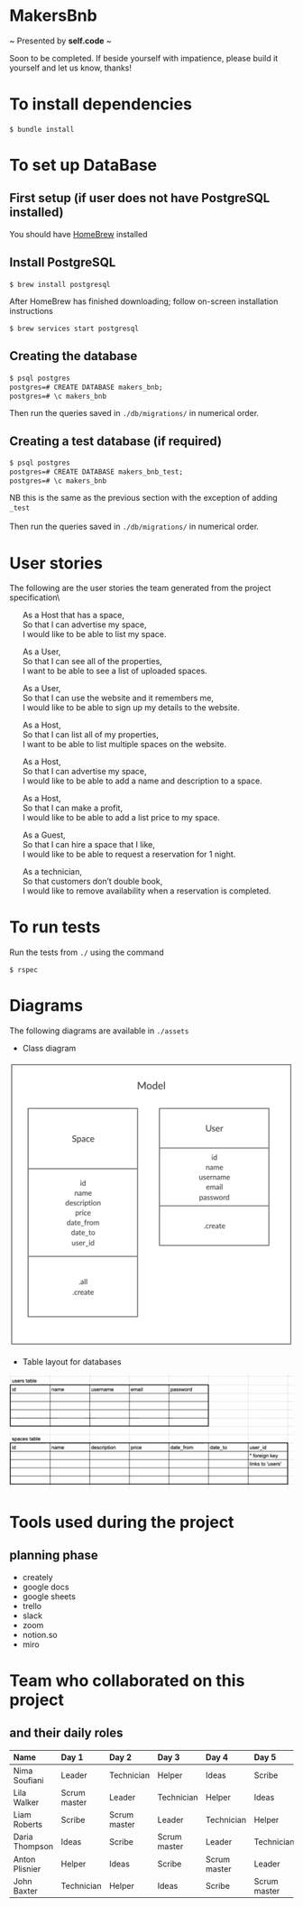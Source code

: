 # **MakersBnb**

~ Presented by **self.code** ~

Soon to be completed. If beside yourself with impatience, please build it yourself and let us know, thanks!

# To install dependencies
```
$ bundle install
```

# To set up DataBase
## First setup (if user does not have PostgreSQL installed)
You should have [HomeBrew](https://brew.sh) installed
## Install PostgreSQL
```
$ brew install postgresql
```
After HomeBrew has finished downloading; follow on-screen installation instructions
```
$ brew services start postgresql
```
## Creating the database
```
$ psql postgres
postgres=# CREATE DATABASE makers_bnb;
postgres=# \c makers_bnb
```
Then run the queries saved in `./db/migrations/` in numerical order.
## Creating a test database (if required)
```
$ psql postgres
postgres=# CREATE DATABASE makers_bnb_test;
postgres=# \c makers_bnb
```
NB this is the same as the previous section with the exception of adding `_test`\
\
Then run the queries saved in `./db/migrations/` in numerical order.

# User stories
The following are the user stories the team generated from the project specification\

&nbsp;&nbsp;&nbsp;&nbsp;&nbsp;&nbsp;As a Host that has a space,\
&nbsp;&nbsp;&nbsp;&nbsp;&nbsp;&nbsp;So that I can advertise my space,\
&nbsp;&nbsp;&nbsp;&nbsp;&nbsp;&nbsp;I would like to be able to list my space.

&nbsp;&nbsp;&nbsp;&nbsp;&nbsp;&nbsp;As a User,\
&nbsp;&nbsp;&nbsp;&nbsp;&nbsp;&nbsp;So that I can see all of the properties,\
&nbsp;&nbsp;&nbsp;&nbsp;&nbsp;&nbsp;I want to be able to see a list of uploaded spaces.

&nbsp;&nbsp;&nbsp;&nbsp;&nbsp;&nbsp;As a User,\
&nbsp;&nbsp;&nbsp;&nbsp;&nbsp;&nbsp;So that I can use the website and it remembers me,\
&nbsp;&nbsp;&nbsp;&nbsp;&nbsp;&nbsp;I would like to be able to sign up my details to the website. 

&nbsp;&nbsp;&nbsp;&nbsp;&nbsp;&nbsp;As a Host,\
&nbsp;&nbsp;&nbsp;&nbsp;&nbsp;&nbsp;So that I can list all of my properties,\
&nbsp;&nbsp;&nbsp;&nbsp;&nbsp;&nbsp;I want to be able to list multiple spaces on the website.

&nbsp;&nbsp;&nbsp;&nbsp;&nbsp;&nbsp;As a Host,\
&nbsp;&nbsp;&nbsp;&nbsp;&nbsp;&nbsp;So that I can advertise my space,\
&nbsp;&nbsp;&nbsp;&nbsp;&nbsp;&nbsp;I would like to be able to add a name and description to a space.

&nbsp;&nbsp;&nbsp;&nbsp;&nbsp;&nbsp;As a Host,\
&nbsp;&nbsp;&nbsp;&nbsp;&nbsp;&nbsp;So that I can make a profit,\
&nbsp;&nbsp;&nbsp;&nbsp;&nbsp;&nbsp;I would like to be able to add a list price to my space. 

&nbsp;&nbsp;&nbsp;&nbsp;&nbsp;&nbsp;As a Guest,\
&nbsp;&nbsp;&nbsp;&nbsp;&nbsp;&nbsp;So that I can hire a space that I like,\
&nbsp;&nbsp;&nbsp;&nbsp;&nbsp;&nbsp;I would like to be able to request a reservation for 1 night.

&nbsp;&nbsp;&nbsp;&nbsp;&nbsp;&nbsp;As a technician,\
&nbsp;&nbsp;&nbsp;&nbsp;&nbsp;&nbsp;So that customers don’t double book,\
&nbsp;&nbsp;&nbsp;&nbsp;&nbsp;&nbsp;I would like to remove availability when a reservation is completed. 


# To run tests
Run the tests from `./` using the command
```
$ rspec
```

# Diagrams
The following diagrams are available in `./assets`

* Class diagram

![Makers B&B class diagram](./assets/class_diagram.png)

* Table layout for databases

![Makers B&B database template](./assets/table_layout.png)

# Tools used during the project
## planning phase
* creately
* google docs
* google sheets
* trello
* slack
* zoom
* <span>notion.so</span>
* miro

# Team who collaborated on this project
## and their daily roles
| Name | Day 1 | Day 2 | Day 3 | Day 4 | Day 5 |
|:---|:---|:---|:---|:---|:---|
| Nima Soufiani | Leader | Technician | Helper | Ideas | Scribe | 
| Lila Walker | Scrum master | Leader | Technician | Helper | Ideas |
| Liam Roberts | Scribe | Scrum master | Leader | Technician | Helper |
| Daria Thompson | Ideas | Scribe | Scrum master | Leader | Technician |
| Anton Plisnier | Helper | Ideas | Scribe | Scrum master | Leader |
| John Baxter | Technician | Helper | Ideas | Scribe | Scrum master |
